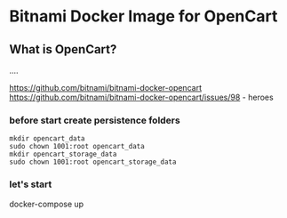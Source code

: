 # Bitnami Docker Image for OpenCart

## What is OpenCart?

....

https://github.com/bitnami/bitnami-docker-opencart
https://github.com/bitnami/bitnami-docker-opencart/issues/98 - heroes

### before start create persistence folders
```
mkdir opencart_data
sudo chown 1001:root opencart_data
mkdir opencart_storage_data
sudo chown 1001:root opencart_storage_data
```
### let's start
docker-compose up